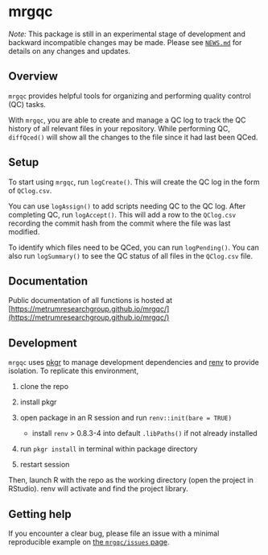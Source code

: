# mrgqc

_Note:_ This package is still in an experimental stage of development and backward incompatible changes may be made. Please see [`NEWS.md`](https://github.com/metrumresearchgroup/mrgqc/blob/main/NEWS.md) for details on any changes and updates.

## Overview

`mrgqc` provides helpful tools for organizing and performing quality control (QC)
tasks.

With `mrgqc`, you are able to create and manage a QC log to track the QC history
of all relevant files in your repository. While performing QC, `diffQced()` will
show all the changes to the file since it had last been QCed.

## Setup

To start using `mrgqc`, run `logCreate()`. This will create the QC log in the form
of `QClog.csv`. 

You can use `logAssign()` to add scripts needing QC to the QC log. After
completing QC, run `logAccept()`. This will add a row to the `QClog.csv` recording
the commit hash from the commit where the file was last modified.

To identify which files need to be QCed, you can run `logPending()`. You can also
run `logSummary()` to see the QC status of all files in the `QClog.csv` file.

## Documentation
Public documentation of all functions is hosted at [https://metrumresearchgroup.github.io/mrgqc/](https://metrumresearchgroup.github.io/mrgqc/)

## Development

`mrgqc` uses [pkgr](https://github.com/metrumresearchgroup/pkgr) to manage
development dependencies and [renv](https://rstudio.github.io/renv/) to
provide isolation. To replicate this environment,

1.  clone the repo

2.  install pkgr

3.  open package in an R session and run `renv::init(bare = TRUE)`

    -   install `renv` \> 0.8.3-4 into default `.libPaths()` if not
        already installed

4.  run `pkgr install` in terminal within package directory

5.  restart session

Then, launch R with the repo as the working directory (open the project
in RStudio). renv will activate and find the project library.

## Getting help

If you encounter a clear bug, please file an issue with a minimal reproducible example on [the `mrgqc/issues` page](https://github.com/metrumresearchgroup/mrgqc/issues). 
